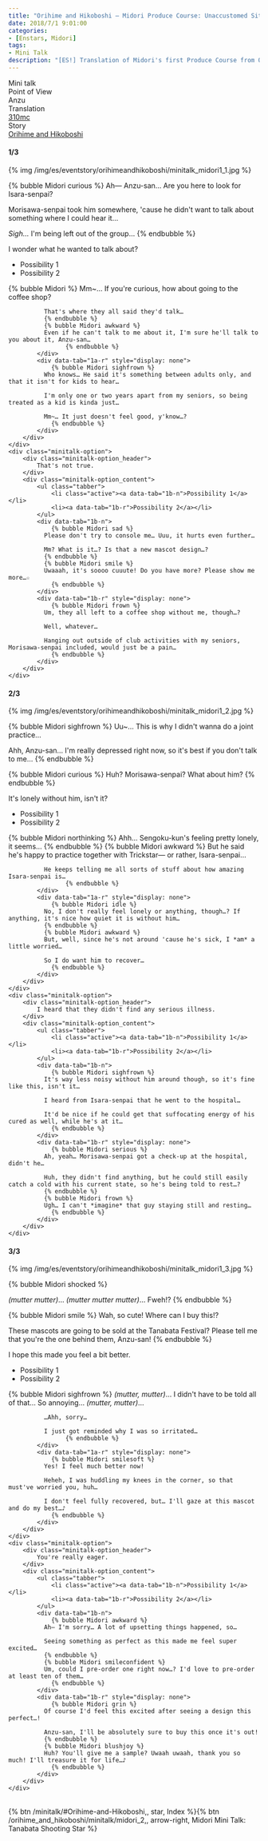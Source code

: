 ```yaml
---
title: "Orihime and Hikoboshi – Midori Produce Course: Unaccustomed Situation"
date: 2018/7/1 9:01:00
categories:
- [Enstars, Midori]
tags:
- Mini Talk
description: "[ES!] Translation of Midori's first Produce Course from Orihime and Hikoboshi. From Anzu's POV."
---
```

<div class="three-wrapper" style="--storyColor:#965e7d;--storyColor-rgb:150,94,125;--storyColor-h:326.8;--storyColor-s: 23%;--storyColor-l:47.8%;">
    <div class="info-area">
        <div class="info">
            <div class="info-item characters">
                <div class="label">
                    Mini talk
                </div>
                <div class="value">
								<a href="/categories/Enstars/Midori" character="Midori"></a>
                </div>
            </div>
            <div class="info-item one">
                <div class="label">
                    Point of View
                </div>
                <div class="value">
                    Anzu
                </div>
            </div>
            <div class="info-item two">
                <div class="label">
                    Translation
                </div>
                <div class="value">
                    <a href="/about">310mc</a>
                </div>
            </div>
            <div class="info-item three">
                <div class="label">
                   Story
                </div>
                <div class="value">
                    <a href="/orihime_and_hikoboshi">Orihime and Hikoboshi</a>
                </div>
            </div>
        </div>
    </div>
</div>

<!-- more -->

#### <div mt="rare"></div> 1/3

{% img /img/es/eventstory/orihimeandhikoboshi/minitalk_midori1_1.jpg %}

{% bubble Midori curious %}
Ah— Anzu-san… Are you here to look for Isara-senpai?

Morisawa-senpai took him somewhere, 'cause he didn't want to talk about something where I could hear it…

*Sigh…* I'm being left out of the group…
{% endbubble %}

<div class="minitalk" character="Anzu">
    <div class="minitalk-option">
        <div class="minitalk-option_header">
            I wonder what he wanted to talk about?
        </div>
        <div class="minitalk-option_content">
			<ul class="tabber">
				<li class="active"><a data-tab="1a-n">Possibility 1</a></li>
				<li><a data-tab="1a-r">Possibility 2</a></li>
			</ul>
			<div data-tab="1a-n">
            	{% bubble Midori %}
              Mm~… If you're curious, how about going to the coffee shop?

              That's where they all said they'd talk…
              {% endbubble %}
              {% bubble Midori awkward %}
              Even if he can't talk to me about it, I'm sure he'll talk to you about it, Anzu-san…
					{% endbubble %}
			</div>
			<div data-tab="1a-r" style="display: none">
            	{% bubble Midori sighfrown %}
              Who knows… He said it's something between adults only, and that it isn't for kids to hear…

              I'm only one or two years apart from my seniors, so being treated as a kid is kinda just…

              Mm~… It just doesn't feel good, y'know…?
				{% endbubble %}
			</div>
        </div>
    </div>
	<div class="minitalk-option">
        <div class="minitalk-option_header">
            That's not true.
        </div>
        <div class="minitalk-option_content">
			<ul class="tabber">
				<li class="active"><a data-tab="1b-n">Possibility 1</a></li>
				<li><a data-tab="1b-r">Possibility 2</a></li>
			</ul>
			<div data-tab="1b-n">
            	{% bubble Midori sad %}
              Please don't try to console me… Uuu, it hurts even further…

              Mm? What is it…? Is that a new mascot design…?
              {% endbubble %}
              {% bubble Midori smile %}
              Uwaaah, it's soooo cuuute! Do you have more? Please show me more…☆
				{% endbubble %}
			</div>
			<div data-tab="1b-r" style="display: none">
            	{% bubble Midori frown %}
              Um, they all left to a coffee shop without me, though…?

              Well, whatever…

              Hanging out outside of club activities with my seniors, Morisawa-senpai included, would just be a pain…
				{% endbubble %}
			</div>
        </div>
    </div>
</div>

#### <div mt="rare"></div> 2/3

{% img /img/es/eventstory/orihimeandhikoboshi/minitalk_midori1_2.jpg %}

{% bubble Midori sighfrown %}
Uu~… This is why I didn't wanna do a joint practice…

Ahh, Anzu-san… I'm really depressed right now, so it's best if you don't talk to me…
{% endbubble %}

{% bubble Midori curious %}
Huh? Morisawa-senpai? What about him?
{% endbubble %}

<div class="minitalk" character="Anzu">
    <div class="minitalk-option">
        <div class="minitalk-option_header">
            It's lonely without him, isn't it?
        </div>
        <div class="minitalk-option_content">
			<ul class="tabber">
				<li class="active"><a data-tab="1a-n">Possibility 1</a></li>
				<li><a data-tab="1a-r">Possibility 2</a></li>
			</ul>
			<div data-tab="1a-n">
            	{% bubble Midori northinking %}
              Ahh… Sengoku-kun's feeling pretty lonely, it seems…
              {% endbubble %}
              {% bubble Midori awkward %}
              But he said he's happy to practice together with Trickstar— or rather, Isara-senpai…

              He keeps telling me all sorts of stuff about how amazing Isara-senpai is…
					{% endbubble %}
			</div>
			<div data-tab="1a-r" style="display: none">
            	{% bubble Midori idle %}
              No, I don't really feel lonely or anything, though…? If anything, it's nice how quiet it is without him…
              {% endbubble %}
              {% bubble Midori awkward %}
              But, well, since he's not around 'cause he's sick, I *am* a little worried…

              So I do want him to recover…
				{% endbubble %}
			</div>
        </div>
    </div>
	<div class="minitalk-option">
        <div class="minitalk-option_header">
            I heard that they didn't find any serious illness.
        </div>
        <div class="minitalk-option_content">
			<ul class="tabber">
				<li class="active"><a data-tab="1b-n">Possibility 1</a></li>
				<li><a data-tab="1b-r">Possibility 2</a></li>
			</ul>
			<div data-tab="1b-n">
            	{% bubble Midori sighfrown %}
              It's way less noisy without him around though, so it's fine like this, isn't it…

              I heard from Isara-senpai that he went to the hospital…

              It'd be nice if he could get that suffocating energy of his cured as well, while he's at it…
				{% endbubble %}
			</div>
			<div data-tab="1b-r" style="display: none">
            	{% bubble Midori serious %}
              Ah, yeah… Morisawa-senpai got a check-up at the hospital, didn't he…

              Huh, they didn't find anything, but he could still easily catch a cold with his current state, so he's being told to rest…?
              {% endbubble %}
              {% bubble Midori frown %}
              Ugh… I can't *imagine* that guy staying still and resting…
				{% endbubble %}
			</div>
        </div>
    </div>
</div>

#### <div mt="rare"></div> 3/3

{% img /img/es/eventstory/orihimeandhikoboshi/minitalk_midori1_3.jpg %}

{% bubble Midori shocked %}
<th><em>(mutter mutter)</em></th>… <th><em>(mutter mutter mutter)</em></th>… Fweh!?
{% endbubble %}

{% bubble Midori smile %}
Wah, so cute! Where can I buy this!?

These mascots are going to be sold at the Tanabata Festival? Please tell me that you're the one behind them, Anzu-san!
{% endbubble %}

<div class="minitalk" character="Anzu">
    <div class="minitalk-option">
        <div class="minitalk-option_header">
            I hope this made you feel a bit better.
        </div>
        <div class="minitalk-option_content">
			<ul class="tabber">
				<li class="active"><a data-tab="1a-n">Possibility 1</a></li>
				<li><a data-tab="1a-r">Possibility 2</a></li>
			</ul>
			<div data-tab="1a-n">
            	{% bubble Midori sighfrown %}
              <th><em>(mutter, mutter)</em></th>… I didn't have to be told all of that… So annoying… <th><em>(mutter, mutter)</em></th>…

              …Ahh, sorry…

              I just got reminded why I was so irritated…
					{% endbubble %}
			</div>
			<div data-tab="1a-r" style="display: none">
            	{% bubble Midori smilesoft %}
              Yes! I feel much better now!

              Heheh, I was huddling my knees in the corner, so that must've worried you, huh…

              I don't feel fully recovered, but… I'll gaze at this mascot and do my best…♪
				{% endbubble %}
			</div>
        </div>
    </div>
	<div class="minitalk-option">
        <div class="minitalk-option_header">
            You're really eager.
        </div>
        <div class="minitalk-option_content">
			<ul class="tabber">
				<li class="active"><a data-tab="1b-n">Possibility 1</a></li>
				<li><a data-tab="1b-r">Possibility 2</a></li>
			</ul>
			<div data-tab="1b-n">
            	{% bubble Midori awkward %}
              Ah— I'm sorry… A lot of upsetting things happened, so…

              Seeing something as perfect as this made me feel super excited…
              {% endbubble %}
              {% bubble Midori smileconfident %}
              Um, could I pre-order one right now…? I'd love to pre-order at least ten of them…
				{% endbubble %}
			</div>
			<div data-tab="1b-r" style="display: none">
            	{% bubble Midori grin %}
              Of course I'd feel this excited after seeing a design this perfect…!

              Anzu-san, I'll be absolutely sure to buy this once it's out!
              {% endbubble %}
              {% bubble Midori blushjoy %}
              Huh? You'll give me a sample? Uwaah uwaah, thank you so much! I'll treasure it for life…♪
				{% endbubble %}
			</div>
        </div>
    </div>
</div>
<br>
<div toc>{% btn /minitalk/#Orihime-and-Hikoboshi,, star, Index %}{% btn /orihime_and_hikoboshi/minitalk/midori_2,, arrow-right, Midori Mini Talk: Tanabata Shooting Star %}</div>

